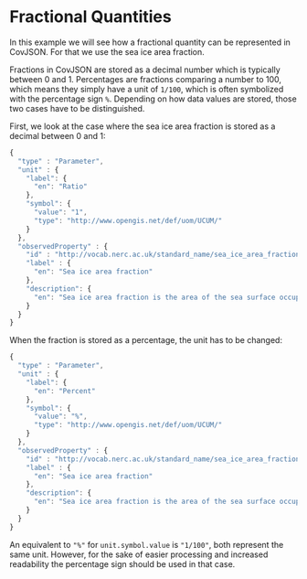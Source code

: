 # Fractional Quantities

In this example we will see how a fractional quantity can be represented in CovJSON. For that we use the sea ice area fraction.

Fractions in CovJSON are stored as a decimal number which is typically between 0 and 1. Percentages are fractions comparing a number to 100, which means they simply have a unit of `1/100`, which is often symbolized with the percentage sign `%`. Depending on how data values are stored, those two cases have to be distinguished.

First, we look at the case where the sea ice area fraction is stored as a decimal between 0 and 1:
```js
{
  "type" : "Parameter",
  "unit" : {
    "label": {
      "en": "Ratio"
    },
    "symbol": {
      "value": "1",
      "type": "http://www.opengis.net/def/uom/UCUM/"
    }
  },
  "observedProperty" : {
    "id" : "http://vocab.nerc.ac.uk/standard_name/sea_ice_area_fraction/",
    "label" : {
      "en": "Sea ice area fraction"
    },
    "description": {
      "en": "Sea ice area fraction is the area of the sea surface occupied by sea ice. It is also called 'sea ice concentration'."
    }
  }
}
```

When the fraction is stored as a percentage, the unit has to be changed:
```js
{
  "type" : "Parameter",
  "unit" : {
    "label": {
      "en": "Percent"
    },
    "symbol": {
      "value": "%",
      "type": "http://www.opengis.net/def/uom/UCUM/"
    }
  },
  "observedProperty" : {
    "id" : "http://vocab.nerc.ac.uk/standard_name/sea_ice_area_fraction/",
    "label" : {
      "en": "Sea ice area fraction"
    },
    "description": {
      "en": "Sea ice area fraction is the area of the sea surface occupied by sea ice. It is also called 'sea ice concentration'."
    }
  }
}
```
An equivalent to `"%"` for `unit.symbol.value` is `"1/100"`, both represent the same unit. However, for the sake of easier processing and increased readability the percentage sign should be used in that case. 
